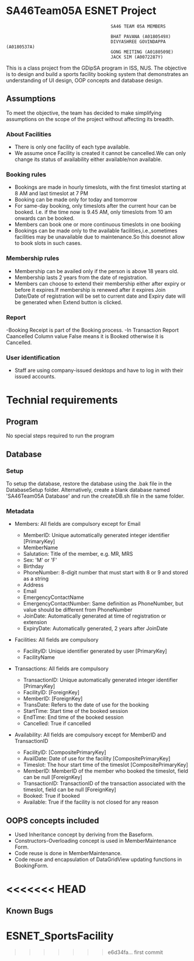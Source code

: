 # SA46Team05A ESNET Project

                                            SA46 TEAM 05A MEMBERS 
                                            
                                            BHAT PAVANA (A0180549X)
                                            DIVYASHREE GOVINDAPPA (A0180537A)
                                            GONG MEITING (A0180509E)
                                            JACK SIM (A0072287Y)


This is a class project from the GDipSA program in ISS, NUS. The objective is to design and build a sports facility booking system that demonstrates an understanding of UI design, OOP concepts and database design.

## Assumptions
To meet the objective, the team has decided to make simplifying assumptions on the scope of the project without affecting its breadth.

### About Facilities
- There is only one facility of each type available.
- We assume once Facility is created  it cannot be cancelled.We can only change its status of availability either
  available/non available.
  
### Booking rules
- Bookings are made in hourly timeslots, with the first timeslot starting at 8 AM and last timeslot at 7 PM
- Booking can be made only for today and tomorrow
- For same-day booking, only timeslots after the current hour can be booked. I.e. if the time now is 9.45 AM, only timeslots from 10 am     onwards can be booked.
- Members can book one or more continuous timeslots in one booking
- Bookings can be made only to the available facilities,i.e.,sometimes facilities may be unavailable due to maintenance.So this doesnot       allow to book slots in such cases.

### Membership rules
- Membership can be availed only if the person is above 18 years old.
- Membership lasts 2 years from the date of registration.
- Members can choose to extend their membership either after expiry or before it expires.If membership is renewed after it expires 
  Join Date/Date of registration will be set to current date and Expiry date will be generated when Extend button is clicked. 
  
### Report
-Booking Receipt is part of the Booking process.
-In Transaction Report Caancelled Column value False  means it is Booked otherwise it is Cancelled. 

### User identification
- Staff are using company-issued desktops and have to log in with their issued accounts.

# Technial requirements
## Program
No special steps required to run the program

## Database
### Setup
To setup the database, restore the database using the .bak file in the DatabaseSetup folder. Alternatively, create a blank database named 'SA46Team05A Database' and run the createDB.sh file in the same folder.

### Metadata
- Members: All fields are compulsory except for Email
  - MemberID: Unique automatically generated integer identifier  \[PrimaryKey\]
  - MemberName
  - Salutation: Title of the member, e.g. MR, MRS
  - Sex: 'M' or 'F'
  - Birthday
  - PhoneNumber: 8-digit number that must start with 8 or 9 and stored as a string
  - Address
  - Email
  - EmergencyContactName
  - EmergencyContactNumber: Same definition as PhoneNumber, but value should be different from PhoneNumber
  - JoinDate: Automatically generated at time of registration or extension
  - ExpiryDate: Automatically generated, 2 years after JoinDate

- Facilities: All fields are compulsory
  - FacilityID: Unique identifier generated by user \[PrimaryKey\]
  - FacilityName
  
- Transactions: All fields are compulsory
  - TransactionID: Unique automatically generated integer identifier  \[PrimaryKey\]
  - FacilityID: \[ForeignKey\]
  - MemberID: \[ForeignKey\]
  - TransDate: Refers to the date of use for the booking
  - StartTime: Start time of the booked session
  - EndTime: End time of the booked session
  - Cancelled: True if cancelled
  
- Availability: All fields are compulsory except for MemberID and TransactionID
  - FacilityID: \[CompositePrimaryKey\]
  - AvailDate: Date of use for the facility \[CompositePrimaryKey\]
  - Timeslot: The hour start time of the timeslot \[CompositePrimaryKey\]
  - MemberID: MemberID of the member who booked the timeslot, field can be null \[ForeignKey\]
  - TransactionID: TransactionID of the transaction associated with the timeslot, field can be null \[ForeignKey\]
  - Booked: True if booked
  - Available: True if the facility is not closed for any reason
  
## OOPS concepts included
- Used Inheritance concept by deriving from the Baseform.
- Constructors-Overloading concept is used in MemberMaintenance Form.
- Code reuse is done in MemberMaintenance.
- Code reuse and encapsulation of DataGridView updating functions in BookingForm. 


<<<<<<< HEAD
=======
## Known Bugs
# ESNET_SportsFacility
>>>>>>> e6d34fa... first commit

